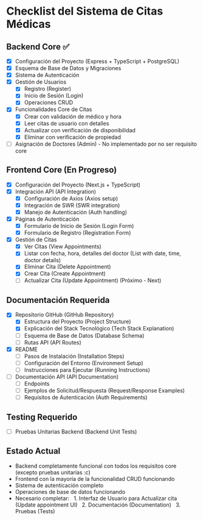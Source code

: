 # Checklist del Sistema de Citas Médicas

## Backend Core ✅
- [x] Configuración del Proyecto (Express + TypeScript + PostgreSQL)
- [x] Esquema de Base de Datos y Migraciones
- [x] Sistema de Autenticación
- [x] Gestión de Usuarios
  - [x] Registro (Register)
  - [x] Inicio de Sesión (Login)
  - [x] Operaciones CRUD
- [x] Funcionalidades Core de Citas
  - [x] Crear con validación de médico y hora
  - [x] Leer citas de usuario con detalles
  - [x] Actualizar con verificación de disponibilidad
  - [x] Eliminar con verificación de propiedad
- [ ] Asignación de Doctores (Admin) - No implementado por no ser requisito core

## Frontend Core (En Progreso)
- [x] Configuración del Proyecto (Next.js + TypeScript)
- [x] Integración API (API Integration)
  - [x] Configuración de Axios (Axios setup)
  - [x] Integración de SWR (SWR integration)
  - [x] Manejo de Autenticación (Auth handling)
- [x] Páginas de Autenticación
  - [x] Formulario de Inicio de Sesión (Login Form)
  - [x] Formulario de Registro (Registration Form)
- [x] Gestión de Citas
  - [x] Ver Citas (View Appointments)
  - [x] Listar con fecha, hora, detalles del doctor (List with date, time, doctor details)
  - [x] Eliminar Cita (Delete Appointment)
  - [x] Crear Cita (Create Appointment)
  - [ ] Actualizar Cita (Update Appointment) (Próximo - Next)

## Documentación Requerida
- [x] Repositorio GitHub (GitHub Repository)
  - [x] Estructura del Proyecto (Project Structure)
  - [x] Explicación del Stack Tecnológico (Tech Stack Explanation)
  - [ ] Esquema de Base de Datos (Database Schema)
  - [ ] Rutas API (API Routes)
- [x] README
  - [ ] Pasos de Instalación (Installation Steps)
  - [ ] Configuración del Entorno (Environment Setup)
  - [ ] Instrucciones para Ejecutar (Running Instructions)
- [ ] Documentación API (API Documentation)
  - [ ] Endpoints
  - [ ] Ejemplos de Solicitud/Respuesta (Request/Response Examples)
  - [ ] Requisitos de Autenticación (Auth Requirements)

## Testing Requerido
- [ ] Pruebas Unitarias Backend (Backend Unit Tests)

## Estado Actual
- Backend completamente funcional con todos los requisitos core (excepto pruebas unitarias :c)
- Frontend con la mayoría de la funcionalidad CRUD funcionando
- Sistema de autenticación completo
- Operaciones de base de datos funcionando
- Necesario completar:
  1. Interfaz de Usuario para Actualizar cita (Update appointment UI)
  2. Documentación (Documentation)
  3. Pruebas (Tests)
